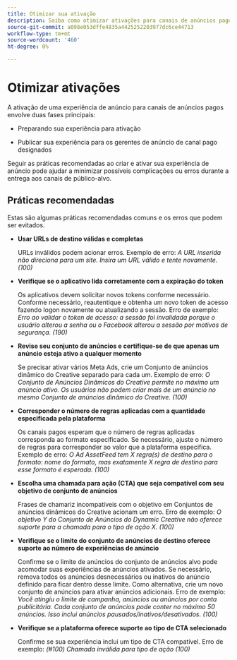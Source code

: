 ```yaml
---
title: Otimizar sua ativação
description: Saiba como otimizar ativações para canais de anúncios pagos de terceiros.
source-git-commit: a098e053dffe4835a4425252203977dc6ce44713
workflow-type: tm+mt
source-wordcount: '460'
ht-degree: 0%

---
```


# Otimizar ativações

A ativação de uma experiência de anúncio para canais de anúncios pagos envolve duas fases principais:

* Preparando sua experiência para ativação

* Publicar sua experiência para os gerentes de anúncio de canal pago designados

Seguir as práticas recomendadas ao criar e ativar sua experiência de anúncio pode ajudar a minimizar possíveis complicações ou erros durante a entrega aos canais de público-alvo.

## Práticas recomendadas

Estas são algumas práticas recomendadas comuns e os erros que podem ser evitados.

* **Usar URLs de destino válidas e completas**

  URLs inválidos podem acionar erros. Exemplo de erro: _A URL inserida não direciona para um site. Insira um URL válido e tente novamente. (100)_

* **Verifique se o aplicativo lida corretamente com a expiração do token**

  Os aplicativos devem solicitar novos tokens conforme necessário. Conforme necessário, reautentique e obtenha um novo token de acesso fazendo logon novamente ou atualizando a sessão. Erro de exemplo: _Erro ao validar o token de acesso: a sessão foi invalidada porque o usuário alterou a senha ou o Facebook alterou a sessão por motivos de segurança. (190)_

* **Revise seu conjunto de anúncios e certifique-se de que apenas um anúncio esteja ativo a qualquer momento**

  Se precisar ativar vários Meta Ads, crie um Conjunto de anúncios dinâmico do Creative separado para cada um. Exemplo de erro: _O Conjunto de Anúncios Dinâmicos do Creative permite no máximo um anúncio ativo. Os usuários não podem criar mais de um anúncio no mesmo Conjunto de anúncios dinâmico do Creative. (100)_

* **Corresponder o número de regras aplicadas com a quantidade especificada pela plataforma**

  Os canais pagos esperam que o número de regras aplicadas corresponda ao formato especificado.  Se necessário, ajuste o número de regras para corresponder ao valor que a plataforma especifica. Exemplo de erro: _O Ad AssetFeed tem X regra(s) de destino para o formato: nome do formato, mas exatamente X regra de destino para esse formato é esperada. (100)_

* **Escolha uma chamada para ação (CTA) que seja compatível com seu objetivo de conjunto de anúncios**

  Frases de chamariz incompatíveis com o objetivo em Conjuntos de anúncios dinâmicos do Creative acionam um erro. Erro de exemplo: _O objetivo Y do Conjunto de Anúncios do Dynamic Creative não oferece suporte para a chamada para o tipo de ação X. (100)_

* **Verifique se o limite do conjunto de anúncios de destino oferece suporte ao número de experiências de anúncio**

  Confirme se o limite de anúncios do conjunto de anúncios alvo pode acomodar suas experiências de anúncios ativados. Se necessário, remova todos os anúncios desnecessários ou inativos do anúncio definido para ficar dentro desse limite. Como alternativa, crie um novo conjunto de anúncios para ativar anúncios adicionais. Erro de exemplo: _Você atingiu o limite de campanha, anúncios ou anúncios por conta publicitária. Cada conjunto de anúncios pode conter no máximo 50 anúncios. Isso inclui anúncios pausados/inativos/desativados. (100)_

* **Verifique se a plataforma oferece suporte ao tipo de CTA selecionado**

  Confirme se sua experiência inclui um tipo de CTA compatível. Erro de exemplo: _(#100) Chamada inválida para tipo de ação (100)_
